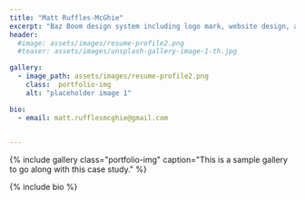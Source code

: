 ```yaml
---
title: "Matt Ruffles-McGhie"
excerpt: "Baz Boom design system including logo mark, website design, and branding applications."
header:
  #image: assets/images/resume-profile2.png
  #teaser: assets/images/unsplash-gallery-image-1-th.jpg

gallery:
  - image_path: assets/images/resume-profile2.png
    class:  portfolio-img
    alt: "placeholder image 1"

bio:
  - email: matt.rufflesmcghie@gmail.com

 
---
```



{% include gallery class="portfolio-img" caption="This is a sample gallery to go along with this case study." %}

{% include bio %} 
